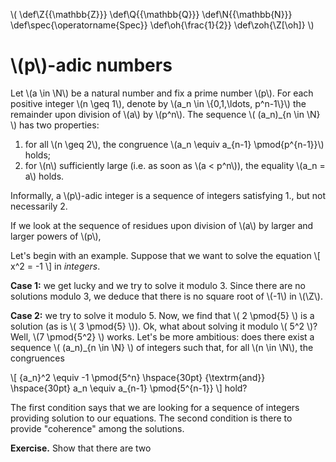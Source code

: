 <script src="/MathJax/MathJax.js?config=TeX-AMS_CHTML,local/local"></script>

\\( \def\Z{{\mathbb{Z}}} \def\Q{{\mathbb{Q}}} \def\N{{\mathbb{N}}} \def\spec{\operatorname{Spec}} \def\oh{\frac{1}{2}} \def\zoh{\Z[\oh]} \\)


# \\(p\\)-adic numbers

Let \\(a \in \N\\) be a natural number and fix a prime number \\(p\\).  For each positive integer \\(n \geq 1\\), denote
by \\(a\_n \in \\{0,1,\ldots, p\^n-1\\}\\) the remainder upon division of \\(a\\) by \\(p\^n\\).  The sequence
\\( (a\_n)_{n \in \N} \\) has two properties:

1. for all \\(n \geq 2\\), the congruence \\(a\_n \equiv a\_{n-1} \pmod{p\^{n-1}}\\) holds;
2. for \\(n\\) sufficiently large (i.e. as soon as \\(a < p\^n\\)), the equality \\(a\_n = a\\) holds.

Informally, a \\(p\\)-adic integer is a sequence of integers satisfying 1., but not necessarily 2.


  If we look at the sequence of residues upon division of \\(a\\) by larger and larger powers of \\(p\\),


Let's begin with an example.  Suppose that we want to solve the equation
\\[ x\^2 = -1 \\]
in *integers*.

**Case 1:** we get lucky and we try to solve it modulo 3.  Since there are no solutions modulo 3, we deduce that there
is no square root of \\(-1\\) in \\(\Z\\).

**Case 2:** we try to solve it modulo 5.  Now, we find that \\( 2 \pmod{5} \\) is a solution (as is \\( 3 \pmod{5} \\)).
Ok, what about solving it modulo \\( 5\^2 \\)?  Well, \\(7 \pmod{5\^2} \\) works.  Let's be more ambitious: does there
exist a sequence \\( (a\_n)_{n \in \N} \\) of integers such that, for all \\(n \in \N\\), the congruences

\\[ {a\_n}\^2 \equiv -1 \pmod{5\^n} \hspace{30pt} {\textrm{and}} \hspace{30pt} a\_n \equiv a\_{n-1} \pmod{5\^{n-1}} \\]
hold?

The first condition says that we are looking for a sequence of integers providing solution to our equations.  The second
condition is there to provide "coherence" among the solutions.  

**Exercise.**  Show that there are two